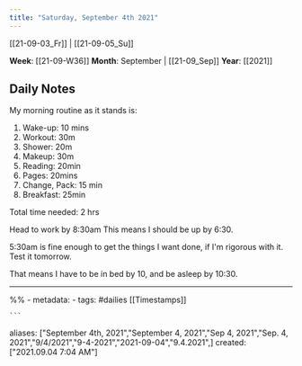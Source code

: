 ```yaml
---
title: "Saturday, September 4th 2021"
---
```

[[21-09-03_Fr]] | [[21-09-05_Su]] 

**Week**: [[21-09-W36]]
**Month**: September | [[21-09_Sep]]
**Year**: [[2021]]

## Daily Notes
My morning routine as it stands is:
1. Wake-up: 10 mins
2. Workout: 30m
3. Shower: 20m
4. Makeup: 30m
5. Reading: 20min
6. Pages: 20mins
7. Change, Pack: 15 min
8. Breakfast: 25min

Total time needed: 2 hrs

Head to work by 8:30am
This means I should be up by 6:30. 

5:30am is fine enough to get the things I want done, if I'm rigorous with it. Test it tomorrow.

That means I have to be in bed by 10, and be asleep by 10:30. 


----
%% - metadata:
	- tags: #dailies [[Timestamps]] 


	```
aliases: ["September 4th, 2021","September 4, 2021","Sep 4, 2021","Sep. 4, 2021","9/4/2021","9-4-2021","2021-09-04","9.4.2021",]
created: ["2021.09.04 7:04 AM"]
```